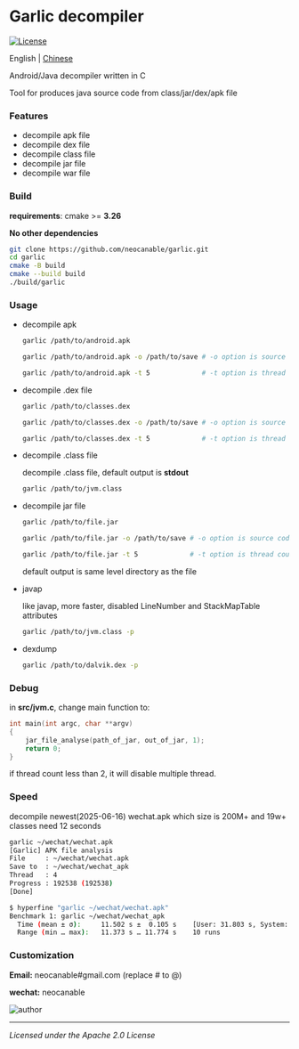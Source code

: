 # Garlic decompiler
[![License](http://img.shields.io/:license-apache-blue.svg)](http://www.apache.org/licenses/LICENSE-2.0.html)

English | [Chinese](https://github.com/neocanable/garlic/blob/main/README.CN.md)

Android/Java decompiler written in C

Tool for produces java source code from class/jar/dex/apk file

### Features

* decompile apk file
* decompile dex file
* decompile class file
* decompile jar file
* decompile war file


### Build

**requirements**: cmake >= **3.26**

**No other dependencies**

```sh
git clone https://github.com/neocanable/garlic.git
cd garlic
cmake -B build
cmake --build build
./build/garlic
```

### Usage

* decompile apk
  ```sh
  garlic /path/to/android.apk

  garlic /path/to/android.apk -o /path/to/save # -o option is source code output path

  garlic /path/to/android.apk -t 5             # -t option is thread count, default is 4
  ```

* decompile .dex file
  ```sh
  garlic /path/to/classes.dex

  garlic /path/to/classes.dex -o /path/to/save # -o option is source code output path

  garlic /path/to/classes.dex -t 5             # -t option is thread count, default is 4
  ```

* decompile .class file

    decompile .class file, default output is **stdout**
    ```sh
    garlic /path/to/jvm.class
    ```


* decompile jar file
    ```sh
    garlic /path/to/file.jar

    garlic /path/to/file.jar -o /path/to/save # -o option is source code output path
    
    garlic /path/to/file.jar -t 5             # -t option is thread count, default is 4
    ```

    default output is same level directory as the file


* javap 
    
    like javap, more faster, disabled LineNumber and StackMapTable attributes
    ```sh
    garlic /path/to/jvm.class -p
    ```

* dexdump
    ```sh
    garlic /path/to/dalvik.dex -p           

    ```


### Debug

in **src/jvm.c**, change main function to: 

```c
int main(int argc, char **argv)
{
    jar_file_analyse(path_of_jar, out_of_jar, 1);
    return 0;
}

```

if thread count less than 2, it will disable multiple thread.



### Speed

decompile newest(2025-06-16) wechat.apk which size is 200M+ and 19w+ classes need 12 seconds

```sh
garlic ~/wechat/wechat.apk
[Garlic] APK file analysis
File     : ~/wechat/wechat.apk
Save to  : ~/wechat/wechat_apk
Thread   : 4
Progress : 192538 (192538)
[Done]
```

```sh
$ hyperfine "garlic ~/wechat/wechat.apk"
Benchmark 1: garlic ~/wechat/wechat_apk
  Time (mean ± σ):     11.502 s ±  0.105 s    [User: 31.803 s, System: 10.588 s]
  Range (min … max):   11.373 s … 11.774 s    10 runs
```

### Customization

**Email:**   neocanable#gmail.com (replace # to @)

**wechat:** neocanable


![author](https://github.com/neocanable/garlic/blob/main/shell/images/qrcode.jpg)


--------------------------------------------
*Licensed under the Apache 2.0 License*
